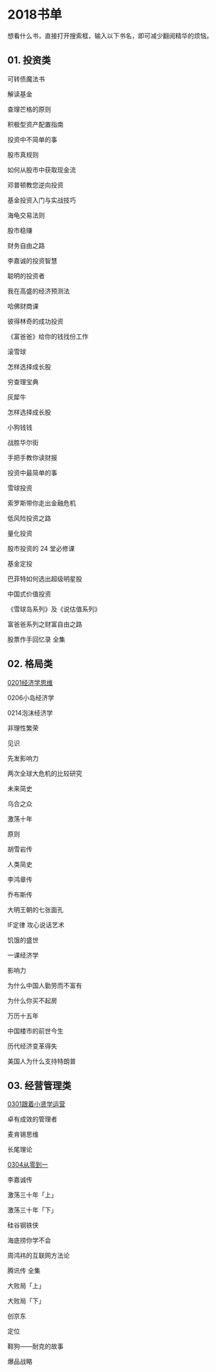 # 2018书单

想看什么书，直接打开搜索框，输入以下书名，即可减少翻阅精华的烦恼。

 
## 01. 投资类

可转债魔法书

解读基金

查理芒格的原则

积极型资产配置指南

投资中不简单的事

股市真规则

如何从股市中获取现金流

邓普顿教您逆向投资
 
基金投资入门与实战技巧

海龟交易法则

股市稳赚

财务自由之路

李嘉诚的投资智慧

聪明的投资者

我在高盛的经济预测法

哈佛财商课

彼得林奇的成功投资

《富爸爸》给你的钱找份工作

滚雪球

怎样选择成长股

穷查理宝典

灰犀牛

怎样选择成长股

小狗钱钱

战胜华尔街

手把手教你读财报

投资中最简单的事
 
雪球投资

索罗斯带你走出金融危机

低风险投资之路

量化投资

股市投资的 24 堂必修课

基金定投

巴菲特如何选出超级明星股

中国式价值投资

《雪球岛系列》及《说估值系列》

富爸爸系列之财富自由之路

股票作手回忆录 全集

 
## 02. 格局类

[0201经济学思维](https://github.com/dalong0514/selfstudy/blob/master/%E7%9F%A5%E8%AF%86%E6%98%9F%E7%90%83/%E8%80%81%E9%BD%90%E7%9A%84%E8%AF%BB%E4%B9%A6%E5%9C%88/20180201%E7%BB%8F%E6%B5%8E%E5%AD%A6%E6%80%9D%E7%BB%B4.md)

0206小岛经济学

0214泡沫经济学 

非理性繁荣

见识

先发影响力

两次全球大危机的比较研究

未来简史

乌合之众

激荡十年

原则

胡雪岩传

人类简史

李鸿章传

乔布斯传

大明王朝的七张面孔

IF定律 攻心说话艺术

饥饿的盛世

一课经济学

影响力

为什么中国人勤劳而不富有

为什么你买不起房

万历十五年

中国楼市的前世今生

历代经济变革得失


美国人为什么支持特朗普


 
## 03. 经营管理类
 
[0301跟着小贤学运营](https://github.com/dalong0514/selfstudy/blob/master/%E7%9F%A5%E8%AF%86%E6%98%9F%E7%90%83/%E8%80%81%E9%BD%90%E7%9A%84%E8%AF%BB%E4%B9%A6%E5%9C%88/20180301%E8%B7%9F%E7%9D%80%E5%B0%8F%E8%B4%A4%E5%AD%A6%E8%BF%90%E8%90%A5.md)

卓有成效的管理者

麦肯锡思维

长尾理论

[0304从零到一]()

李嘉诚传

激荡三十年「上」

激荡三十年「下」

硅谷钢铁侠

海底捞你学不会

周鸿祎的互联网方法论

腾讯传 全集

大败局「上」

大败局「下」

创京东

定位

鞋狗——耐克的故事

爆品战略






